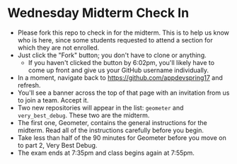 # Wednesday Midterm Check In

 - Please fork this repo to check in for the midterm. This is to help us know who is here, since some students requested to attend a section for which they are not enrolled.
 - Just click the "Fork" button; you don't have to clone or anything.
    - If you haven't clicked the button by 6:02pm, you'll likely have to come up front and give us your GitHub username individually.
 - In a moment, navigate back to https://github.com/appdevspring17 and refresh.
 - You'll see a banner across the top of that page with an invitation from us to join a team. Accept it.
 - Two new repositories will appear in the list: `geometer` and `very_best_debug`. These two are the midterm.
 - The first one, Geometer, contains the general instructions for the midterm. Read all of the instructions carefully before you begin.
 - Take less than half of the 90 minutes for Geometer before you move on to part 2, Very Best Debug.
 - The exam ends at 7:35pm and class begins again at 7:55pm.
